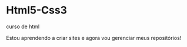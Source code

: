 # Html5-Css3
 curso de html

 Estou aprendendo a criar sites e agora vou gerenciar meus repositórios!
